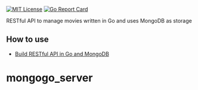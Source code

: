 [![MIT License](http://img.shields.io/badge/license-MIT-blue.svg?style=flat)](LICENSE) [![Go Report Card](https://goreportcard.com/badge/github.com/mlabouardy/movies-restapi)](https://goreportcard.com/report/github.com/mlabouardy/movies-restapi)

RESTful API to manage movies written in Go and uses MongoDB as storage

## How to use

* [Build RESTful API in Go and MongoDB](http://www.blog.labouardy.com/build-restful-api-in-go-and-mongodb/)
# mongogo_server
